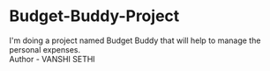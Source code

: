 # Budget-Buddy-Project
I'm doing a project named Budget Buddy that will help to manage the personal expenses.
<br>
Author - VANSHI SETHI
